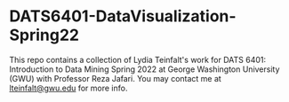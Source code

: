 # DATS6401-DataVisualization-Spring22

This repo contains a collection of Lydia Teinfalt's work for DATS 6401: Introduction to Data Mining Spring 2022 at George Washington University (GWU) with Professor Reza Jafari. You may contact me at lteinfalt@gwu.edu for more info.
